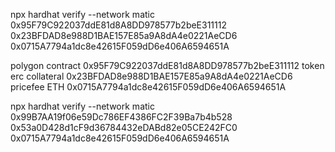 
npx hardhat verify --network matic 0x95F79C922037ddE81d8A8DD978577b2beE311112 0x23BFDAD8e988D1BAE157E85a9A8dA4e0221AeCD6 0x0715A7794a1dc8e42615F059dD6e406A6594651A

polygon contract 0x95F79C922037ddE81d8A8DD978577b2beE311112
token erc collateral  0x23BFDAD8e988D1BAE157E85a9A8dA4e0221AeCD6
pricefee ETH 0x0715A7794a1dc8e42615F059dD6e406A6594651A


npx hardhat verify --network matic 0x99B7AA19f06e59Dc786EF4386FC2F39Ba7b4b528 0x53a0D428d1cF9d36784432eDABd82e05CE242FC0 0x0715A7794a1dc8e42615F059dD6e406A6594651A